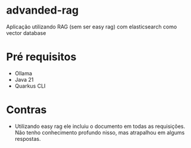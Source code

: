 # advanded-rag

Aplicação utilizando RAG (sem ser easy rag) com elasticsearch como vector database


# Pré requisitos
- Ollama
- Java 21
- Quarkus CLI

# Contras
- Utilizando easy rag ele incluiu o documento em todas as requisições. Não tenho conhecimento profundo nisso, mas atrapalhou em algums respostas.